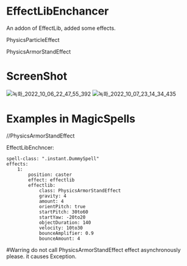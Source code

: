 # EffectLibEnchancer
An addon of EffectLib, added some effects.

PhysicsParticleEffect

PhysicsArmorStandEffect

# ScreenShot
![녹화_2022_10_06_22_47_55_392](https://user-images.githubusercontent.com/114675706/194577709-2e8761f0-6866-44bd-98c3-c51c47dbf781.gif)
![녹화_2022_10_07_23_14_34_435](https://user-images.githubusercontent.com/114675706/194577518-7ef87bfc-e361-4ad8-ae24-96c96cff22c0.gif)

# Examples in MagicSpells

//PhysicsArmorStandEffect

EffectLibEnchncer:

    spell-class: ".instant.DummySpell"
    effects:
        1:
            position: caster
            effect: effectlib
            effectlib:
                class: PhysicsArmorStandEffect
                gravity: 4
                amount: 4
                orientPitch: true
                startPitch: 30to60
                startYaw: -20to20
                objectDuration: 140
                velocity: 10to30
                bounceAmplifier: 0.9
                bounceAmount: 4
                
#Warring
do not call PhysicsArmorStandEffect effect asynchronously please.
it causes Exception.

